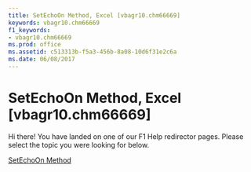 ```yaml
---
title: SetEchoOn Method, Excel [vbagr10.chm66669]
keywords: vbagr10.chm66669
f1_keywords:
- vbagr10.chm66669
ms.prod: office
ms.assetid: c513313b-f5a3-456b-8a08-10d6f31e2c6a
ms.date: 06/08/2017
---
```



# SetEchoOn Method, Excel [vbagr10.chm66669]

Hi there! You have landed on one of our F1 Help redirector pages. Please select the topic you were looking for below.

[SetEchoOn Method](http://msdn.microsoft.com/library/48490f33-63ef-aef1-8e54-51ac5d8f35e5%28Office.15%29.aspx)

